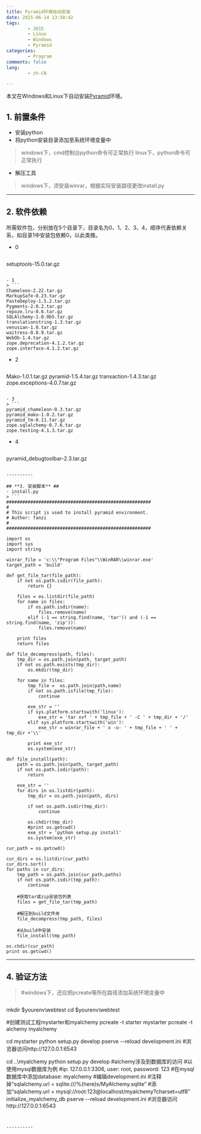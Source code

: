 ```yaml
---
title: Pyramid环境自动安装
date: 2015-06-14 13:58:42
tags:
        - 2015
        - Linux
        - Windows
        - Pyramid
categories:
        - Program
comments: false
lang:
        - zh-CN

---
```

本文在Windows和Linux下自动安装[Pyramid](http://www.pylonsproject.org/)环境。

<!-- more -->

## **1. 前置条件** ##
- 安装python
- 将python安装目录添加至系统环境变量中
> windows下，cmd控制台python命令可正常执行
> linux下，python命令可正常执行
- 解压工具
> windows下，须安装winrar，根据实际安装路径更改install.py

----------
## **2. 软件依赖** ##
所需软件包，分别放在5个目录下，目录名为0、1、2、3、4，顺序代表依赖关系，如目录1中安装包依赖0，以此类推。
- 0
> ```
setuptools-15.0.tar.gz
```

- 1
> ```
Chameleon-2.22.tar.gz
MarkupSafe-0.23.tar.gz
PasteDeploy-1.5.2.tar.gz
Pygments-2.0.2.tar.gz
repoze.lru-0.6.tar.gz
SQLAlchemy-1.0.0b5.tar.gz
translationstring-1.3.tar.gz
venusian-1.0.tar.gz
waitress-0.8.9.tar.gz
WebOb-1.4.tar.gz
zope.deprecation-4.1.2.tar.gz
zope.interface-4.1.2.tar.gz
```

- 2
> ```
Mako-1.0.1.tar.gz
pyramid-1.5.4.tar.gz
transaction-1.4.3.tar.gz
zope.exceptions-4.0.7.tar.gz
```

- 3
> ```
pyramid_chameleon-0.3.tar.gz
pyramid_mako-1.0.2.tar.gz
pyramid_tm-0.11.tar.gz
zope.sqlalchemy-0.7.6.tar.gz
zope.testing-4.1.3.tar.gz
```

- 4
> ```
pyramid_debugtoolbar-2.3.tar.gz
```

----------

## **3. 安装脚本** ##
- install.py
> ```
﻿######################################################
#
# This script is used to install pyramid environment.
# Author: fanzi
#
######################################################

import os
import sys
import string

winrar_file = 'c:\\"Program Files"\\WinRAR\\winrar.exe'
target_path = 'build'

def get_file_tar(file_path):
    if not os.path.isdir(file_path):
        return {}

    files = os.listdir(file_path)
    for name in files:
        if os.path.isdir(name):
            files.remove(name)
        elif (-1 == string.find(name, 'tar')) and (-1 == string.find(name, 'zip')):
            files.remove(name)

    print files
    return files

def file_decompress(path, files):
    tmp_dir = os.path.join(path, target_path)
    if not os.path.exists(tmp_dir):
        os.mkdir(tmp_dir)

    for name in files:
        tmp_file =  os.path.join(path,name)
        if not os.path.isfile(tmp_file):
            continue

        exe_str = ''
        if sys.platform.startswith('linux'):
            exe_str = 'tar xvf ' + tmp_file + ' -C ' + tmp_dir + '/'
        elif sys.platform.startswith('win'):
            exe_str = winrar_file + ' x -o- ' + tmp_file + ' ' + tmp_dir +'\\'

        print exe_str
        os.system(exe_str)
    
def file_install(path):
    path = os.path.join(path, target_path)
    if not os.path.isdir(path):
        return

    exe_str = ''
    for dirs in os.listdir(path):
        tmp_dir = os.path.join(path, dirs)
        
        if not os.path.isdir(tmp_dir):
            continue

        os.chdir(tmp_dir)
        #print os.getcwd()
        exe_str = 'python setup.py install'
        os.system(exe_str)

cur_path = os.getcwd()

cur_dirs = os.listdir(cur_path)
cur_dirs.sort()
for paths in cur_dirs:
    tmp_path = os.path.join(cur_path,paths)
    if not os.path.isdir(tmp_path):
        continue

    #获取tar或zip安装包列表
    files = get_file_tar(tmp_path)

    #解压到build文件夹
    file_decompress(tmp_path, files)

    #从build中安装
    file_install(tmp_path)

os.chdir(cur_path)
print os.getcwd()

```


----------
## **4. 验证方法** ##
> #windows下，还应把pcreate等所在路径添加系统环境变量中
> ```
mkdir $yourenv\webtest
cd    $yourenv\webtest

#创建测试工程mystarter和myalchemy
pcreate -t starter mystarter
pcreate -t alchemy myalchemy


cd mystarter
python setup.py develop
pserve --reload development.ini
#浏览器访问http://127.0.0.1:6543


cd ..\myalchemy
python setup.py develop
#alchemy涉及到数据库的访问
#以使用mysql数据库为例
#ip: 127.0.0.1:3306, user: root, password: 123
#在mysql数据库中添加database: myalchemy
#编辑development.ini
#注释掉“sqlalchemy.url = sqlite:///%(here)s/MyAlchemy.sqlite”
#添加“sqlalchemy.url = mysql://root:123@localhost/myalchemy?charset=utf8”
initialize_myalchemy_db
pserve --reload development.ini
#浏览器访问http://127.0.0.1:6543
```


----------
